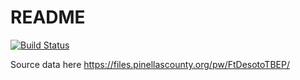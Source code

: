 # README

[![Build Status](https://travis-ci.org/tbep-tech/desoto-buoy.svg?branch=master)](https://travis-ci.org/tbep-tech/desoto-buoy)

Source data here <https://files.pinellascounty.org/pw/FtDesotoTBEP/>


